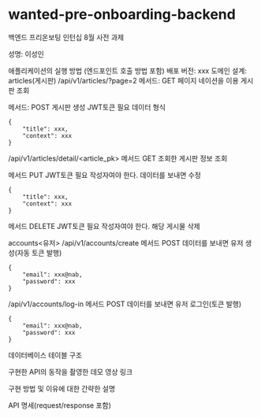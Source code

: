 # wanted-pre-onboarding-backend

백엔드 프리온보팅 인턴십 8월 사전 과제

성명: 이성인

애플리케이션의 실행 방법 (엔드포인트 호출 방법 포함)
배포 버전: xxx
도메인 설계:
articles(게시판)
/api/v1/articles/?page=2
메서드: GET
페이지 네이션을 이용 게시판 조회

메서드: POST
게시판 생성
JWT토큰 필요
데이터 형식

```
{
    "title": xxx,
    "context": xxx
}
```

/api/v1/articles/detail/<article_pk>
메서드 GET
조회한 게시판 정보 조회

메서드 PUT
JWT토큰 필요
작성자여야 한다.
데이터를 보내면 수정

```
{
    "title": xxx,
    "context": xxx
}
```

메서드 DELETE
JWT토큰 필요
작성자여야 한다.
해당 게시물 삭제

accounts<유저>
/api/v1/accounts/create
메서드 POST
데이터를 보내면 유저 생성(자동 토큰 발행)

```
{
    "email": xxx@nab,
    "password": xxx
}
```

/api/v1/accounts/log-in
메서드 POST
데이터를 보내면 유저 로그인(토큰 발행)

```
{
    "email": xxx@nab,
    "password": xxx
}
```

데이터베이스 테이블 구조

구현한 API의 동작을 촬영한 데모 영상 링크

구현 방법 및 이유에 대한 간략한 설명

API 명세(request/response 포함)

